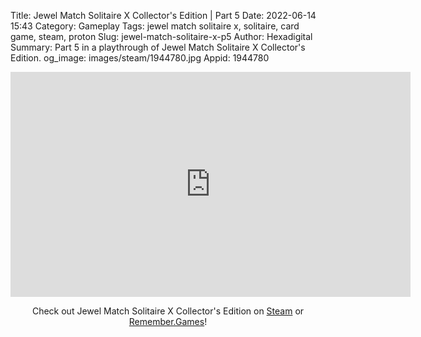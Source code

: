 Title: Jewel Match Solitaire X Collector's Edition | Part 5
Date: 2022-06-14 15:43
Category: Gameplay
Tags: jewel match solitaire x, solitaire, card game, steam, proton
Slug: jewel-match-solitaire-x-p5
Author: Hexadigital
Summary: Part 5 in a playthrough of Jewel Match Solitaire X Collector's Edition.
og_image: images/steam/1944780.jpg
Appid: 1944780

<center><iframe src="https://www.youtube.com/embed/Pb6z3AXLhII?feature=oembed" allow="accelerometer; autoplay; encrypted-media; gyroscope; picture-in-picture" width="640" height="360" frameborder="0"></iframe>

Check out Jewel Match Solitaire X Collector's Edition on [Steam](https://store.steampowered.com/app/1944780/?curator_clanid=34633900) or [Remember.Games](https://remember.games/game/5936/)!</center>